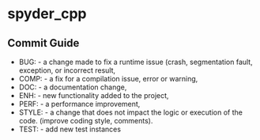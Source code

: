# spyder_cpp

## Commit Guide
- BUG: - a change made to fix a runtime issue (crash, segmentation fault, exception, or incorrect result,
- COMP: - a fix for a compilation issue, error or warning,
- DOC: - a documentation change,
- ENH: - new functionality added to the project,
- PERF: - a performance improvement,
- STYLE: - a change that does not impact the logic or execution of the code. (improve coding style, comments).
- TEST: - add new test instances